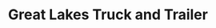---
title: "Great Lakes Truck and Trailer"
url: /holland/great-lakes-truck-and-trailer/
shop: shop
---
